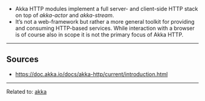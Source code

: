 * Akka HTTP modules implement a full server- and client-side HTTP stack on top of _akka-actor_ and _akka-stream_. 
* It’s not a web-framework but rather a more general toolkit for providing and consuming HTTP-based services. While interaction with a browser is of course also in scope it is not the primary focus of Akka HTTP.

<hr>

## Sources
* https://doc.akka.io/docs/akka-http/current/introduction.html

<hr>

Related to: [akka](akka.md)